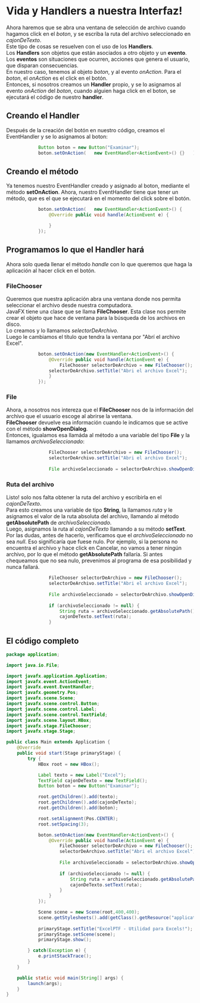# Vida y **Handlers** a nuestra Interfaz!
Ahora haremos que se abra una ventana de selección de archivo cuando hagamos click en el *boton*, y se escriba la ruta del archivo seleccionado en *cajonDeTexto*.  
Este tipo de cosas se resuelven con el uso de los **Handlers**.  
Los **Handlers** son objetos que están asociados a otro objeto y un **evento**.  
Los **eventos** son situaciones que ocurren, acciones que genera el usuario, que disparan consecuencias.  
En nuestro caso, tenemos al objeto *boton*, y al evento *onAction*. Para el *boton*, el *onAction* es el click en el botón.  
Entonces, si nosotros creamos un **Handler** propio, y se lo asignamos al evento *onAction* del *boton*, cuando alguien haga click en el boton, se ejecutará el código de nuestro **handler**.

## Creando el Handler
Después de la creación del botón en nuestro código, creamos el EventHandler y se lo asignamos al boton:
```java
			Button boton = new Button("Examinar");
			boton.setOnAction(   new EventHandler<ActionEvent>() {}   );
```
## Creando el método
Ya tenemos nuestro EventHandler creado y asignado al boton, mediante el método **setOnAction**.
Ahora, nuestro EventHandler tiene que tener un método, que es el que se ejecutará en el momento del click sobre el botón.
```java
			boton.setOnAction(   new EventHandler<ActionEvent>() {
			    @Override public void handle(ActionEvent e) {

			    }
			});
```
## Programamos lo que el Handler hará
Ahora solo queda llenar el método *handle* con lo que queremos que haga la aplicación al hacer click en el botón.
### FileChooser
Queremos que nuestra aplicación abra una ventana donde nos permita seleccionar el archivo desde nuestra computadora.  
JavaFX tiene una clase que se llama **FileChooser**. Esta clase nos permite crear el objeto que hace de ventana para la búsqueda de los archivos en disco.  
Lo creamos y lo llamamos *selectorDeArchivo*.  
Luego le cambiamos el título que tendra la ventana por "Abrí el archivo Excel".
```java
			boton.setOnAction(new EventHandler<ActionEvent>() {
			    @Override public void handle(ActionEvent e) {
			    	FileChooser selectorDeArchivo = new FileChooser();
				selectorDeArchivo.setTitle("Abri el archivo Excel");				
			    }
			});
```
### File
Ahora, a nosotros nos intereza que el **FileChooser** nos de la información del archivo que el usuario escoge al abrirse la ventana.  
**FileChooser** devuelve esa información cuando le indicamos que se active con el método **showOpenDialog**.  
Entonces, igualamos esa llamáda al método a una variable del tipo **File** y la llamamos *archivoSeleccionado*:


```java
				FileChooser selectorDeArchivo = new FileChooser();
				selectorDeArchivo.setTitle("Abri el archivo Excel");
				
				File archivoSeleccionado = selectorDeArchivo.showOpenDialog(primaryStage);
```
### Ruta del archivo
Listo! solo nos falta obtener la ruta del archivo y escribirla en el *cajonDeTexto*.  
Para esto creamos una variable de tipo **String**, la llamamos *ruta* y le asignamos el valor de la ruta absoluta del archivo, llamando al método **getAbsolutePath** de *archivoSeleccionado*.  
Luego, asignamos la ruta al *cajonDeTexto* llamando a su método **setText**.  
Por las dudas, antes de hacerlo, verificamos que el *archivoSeleccionado* no sea *null*. Eso significaría que fuese nulo. Por ejemplo, si la persona no encuentra el archivo y hace click en Cancelar, no vamos a tener ningún archivo, por lo que el método **getAbsolutePath** fallaría. Si antes chequeamos que no sea nulo, prevenimos al programa de esa posibilidad y nunca fallará.
```java
				FileChooser selectorDeArchivo = new FileChooser();
				selectorDeArchivo.setTitle("Abri el archivo Excel");
				
				File archivoSeleccionado = selectorDeArchivo.showOpenDialog(primaryStage);			
				
				if (archivoSeleccionado != null) {
					String ruta = archivoSeleccionado.getAbsolutePath()
					cajonDeTexto.setText(ruta);
				}
```
## El código completo


```java
package application;

import java.io.File;

import javafx.application.Application;
import javafx.event.ActionEvent;
import javafx.event.EventHandler;
import javafx.geometry.Pos;
import javafx.scene.Scene;
import javafx.scene.control.Button;
import javafx.scene.control.Label;
import javafx.scene.control.TextField;
import javafx.scene.layout.HBox;
import javafx.stage.FileChooser;
import javafx.stage.Stage;

public class Main extends Application {
	@Override
	public void start(Stage primaryStage) {
		try {
			HBox root = new HBox();

			Label texto = new Label("Excel");
			TextField cajonDeTexto = new TextField();
			Button boton = new Button("Examinar");

			root.getChildren().add(texto);
			root.getChildren().add(cajonDeTexto);
			root.getChildren().add(boton);

			root.setAlignment(Pos.CENTER);
			root.setSpacing(3);

			boton.setOnAction(new EventHandler<ActionEvent>() {
			    @Override public void handle(ActionEvent e) {
			    	FileChooser selectorDeArchivo = new FileChooser();
					selectorDeArchivo.setTitle("Abri el archivo Excel");
					
					File archivoSeleccionado = selectorDeArchivo.showOpenDialog(primaryStage);
					
					if (archivoSeleccionado != null) {
						String ruta = archivoSeleccionado.getAbsolutePath();
						cajonDeTexto.setText(ruta);
					}
			    }
			});

			Scene scene = new Scene(root,400,400);
			scene.getStylesheets().add(getClass().getResource("application.css").toExternalForm());
			
			primaryStage.setTitle("ExcelPTF - Utilidad para Excels!");
			primaryStage.setScene(scene);
			primaryStage.show();

		} catch(Exception e) {
			e.printStackTrace();
		}
	}

	public static void main(String[] args) {
		launch(args);
	}
}

```





